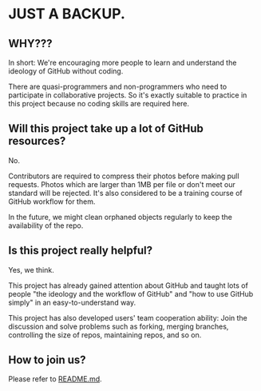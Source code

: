 # **JUST A BACKUP.**


WHY???
--------------
In short: We're encouraging more people to learn and understand the ideology of GitHub without coding. 

There are quasi-programmers and non-programmers who need to participate in collaborative projects. So it's exactly suitable to practice in this project because no coding skills are required here.

Will this project take up a lot of GitHub resources?
---------------
No.

Contributors are required to compress their photos before making pull requests. Photos which are larger than 1MB per file or don't meet our standard will be rejected. It's also considered to be a training course of GitHub workflow for them.

In the future, we might clean orphaned objects regularly to keep the availability of the repo.

Is this project really helpful?
---------------
Yes, we think.

This project has already gained attention about GitHub and taught lots of people 
"the ideology and the workflow of GitHub" and "how to use GitHub simply" in an easy-to-understand way.

This project has also developed users' team cooperation ability: Join the discussion and solve problems such as 
forking, merging branches, controlling the size of repos, maintaining repos, and so on.

How to join us?
---------------
Please refer to [README.md](README.md).
